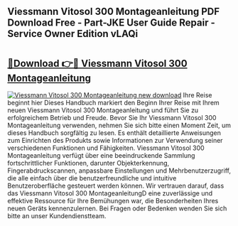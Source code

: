 ## Viessmann Vitosol 300 Montageanleitung PDF Download Free - Part-JKE User Guide Repair - Service Owner Edition vLAQi

# <h2><a href="http://df747wc.blite.top/?on=Viessmann+Vitosol+300+Montageanleitung">🔗Download 👉🔴 Viessmann Vitosol 300 Montageanleitung</a></h2>

[![Viessmann Vitosol 300 Montageanleitung new download](https://i.imgur.com/lujVjoI.png)](http://df747wc.blite.top/?on=Viessmann+Vitosol+300+Montageanleitung)
Ihre Reise beginnt hier Dieses Handbuch markiert den Beginn Ihrer Reise mit Ihrem neuen Viessmann Vitosol 300 Montageanleitung und führt Sie zu erfolgreichem Betrieb und Freude. Bevor Sie Ihr Viessmann Vitosol 300 Montageanleitung verwenden, nehmen Sie sich bitte einen Moment Zeit, um dieses Handbuch sorgfältig zu lesen. Es enthält detaillierte Anweisungen zum Einrichten des Produkts sowie Informationen zur Verwendung seiner verschiedenen Funktionen und Fähigkeiten. Viessmann Vitosol 300 Montageanleitung verfügt über eine beeindruckende Sammlung fortschrittlicher Funktionen, darunter Objekterkennung, Fingerabdruckscannen, anpassbare Einstellungen und Mehrbenutzerzugriff, die alle einfach über die benutzerfreundliche und intuitive Benutzeroberfläche gesteuert werden können. Wir vertrauen darauf, dass das Viessmann Vitosol 300 MontageanleitungD eine zuverlässige und effektive Ressource für Ihre Bemühungen war, die Besonderheiten Ihres neuen Geräts kennenzulernen. Bei Fragen oder Bedenken wenden Sie sich bitte an unser Kundendienstteam.
